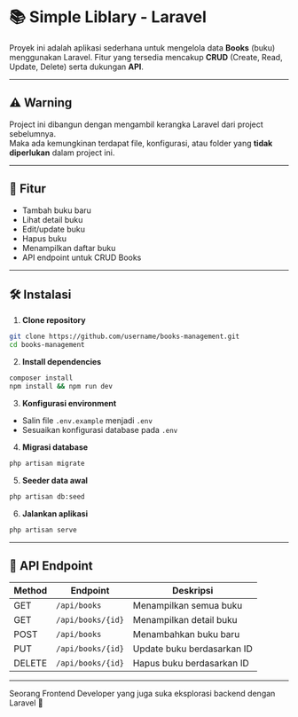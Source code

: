 # 📚 Simple Liblary - Laravel

Proyek ini adalah aplikasi sederhana untuk mengelola data **Books** (buku) menggunakan Laravel.
Fitur yang tersedia mencakup **CRUD** (Create, Read, Update, Delete) serta dukungan **API**.

---

## ⚠️ Warning

Project ini dibangun dengan mengambil kerangka Laravel dari project sebelumnya.  
Maka ada kemungkinan terdapat file, konfigurasi, atau folder yang **tidak diperlukan** dalam project ini.

---

## 🚀 Fitur

-   Tambah buku baru
-   Lihat detail buku
-   Edit/update buku
-   Hapus buku
-   Menampilkan daftar buku
-   API endpoint untuk CRUD Books

---

## 🛠️ Instalasi

1. **Clone repository**

```bash
git clone https://github.com/username/books-management.git
cd books-management
```

2. **Install dependencies**

```bash
composer install
npm install && npm run dev
```

3. **Konfigurasi environment**

-   Salin file `.env.example` menjadi `.env`
-   Sesuaikan konfigurasi database pada `.env`

4. **Migrasi database**

```bash
php artisan migrate
```

5. **Seeder data awal**

```bash
php artisan db:seed
```

6. **Jalankan aplikasi**

```bash
php artisan serve
```

---

## 📂 API Endpoint

| Method | Endpoint          | Deskripsi                  |
| ------ | ----------------- | -------------------------- |
| GET    | `/api/books`      | Menampilkan semua buku     |
| GET    | `/api/books/{id}` | Menampilkan detail buku    |
| POST   | `/api/books`      | Menambahkan buku baru      |
| PUT    | `/api/books/{id}` | Update buku berdasarkan ID |
| DELETE | `/api/books/{id}` | Hapus buku berdasarkan ID  |

---

Seorang Frontend Developer yang juga suka eksplorasi backend dengan Laravel 🚀
